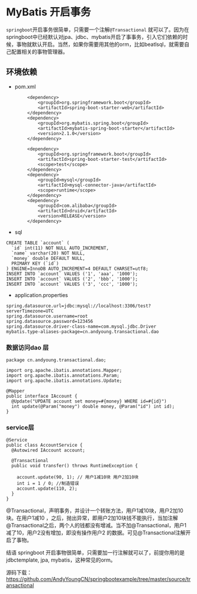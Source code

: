 # MyBatis 开启事务
`springboot`开启事务很简单，只需要一个注解`@Transactional` 就可以了。因为在springboot中已经默认对jpa、jdbc、mybatis开启了事事务，引入它们依赖的时候，事物就默认开启。当然，如果你需要用其他的orm，比如beatlsql，就需要自己配置相关的事物管理器。
## 环境依赖
- pom.xml
```
        <dependency>
            <groupId>org.springframework.boot</groupId>
            <artifactId>spring-boot-starter-web</artifactId>
        </dependency>
        <dependency>
            <groupId>org.mybatis.spring.boot</groupId>
            <artifactId>mybatis-spring-boot-starter</artifactId>
            <version>2.1.0</version>
        </dependency>

        <dependency>
            <groupId>org.springframework.boot</groupId>
            <artifactId>spring-boot-starter-test</artifactId>
            <scope>test</scope>
        </dependency>
        <dependency>
            <groupId>mysql</groupId>
            <artifactId>mysql-connector-java</artifactId>
            <scope>runtime</scope>
        </dependency>
        <dependency>
            <groupId>com.alibaba</groupId>
            <artifactId>druid</artifactId>
            <version>RELEASE</version>
        </dependency>
```
- sql
```
CREATE TABLE `account` (
  `id` int(11) NOT NULL AUTO_INCREMENT,
  `name` varchar(20) NOT NULL,
  `money` double DEFAULT NULL,
  PRIMARY KEY (`id`)
) ENGINE=InnoDB AUTO_INCREMENT=4 DEFAULT CHARSET=utf8;
INSERT INTO `account` VALUES ('1', 'aaa', '1000');
INSERT INTO `account` VALUES ('2', 'bbb', '1000');
INSERT INTO `account` VALUES ('3', 'ccc', '1000');
```
- application.properties
```
spring.datasource.url=jdbc:mysql://localhost:3306/test?serverTimezone=UTC
spring.datasource.username=root
spring.datasource.password=123456
spring.datasource.driver-class-name=com.mysql.jdbc.Driver
mybatis.type-aliases-package=cn.andyoung.transactional.dao
```
### 数据访问dao 层
```
package cn.andyoung.transactional.dao;

import org.apache.ibatis.annotations.Mapper;
import org.apache.ibatis.annotations.Param;
import org.apache.ibatis.annotations.Update;

@Mapper
public interface IAccount {
  @Update("UPDATE account set money=#{money} WHERE id=#{id}")
  int update(@Param("money") double money, @Param("id") int id);
}
```
### service层
```
@Service
public class AccountService {
  @Autowired IAccount account;

  @Transactional
  public void transfer() throws RuntimeException {

    account.update(90, 1); // 用户1减10块 用户2加10块
    int i = 1 / 0; //制造错误
    account.update(110, 2);
  }
}
```
@Transactional，声明事务，并设计一个转账方法，用户1减10块，用户2加10块。在用户1减10 ，之后，抛出异常，即用户2加10块钱不能执行，当加注解@Transactional之后，两个人的钱都没有增减。当不加@Transactional，用户1减了10，用户2没有增加，即没有操作用户2 的数据。可见@Transactional注解开启了事物。

结语
springboot 开启事物很简单，只需要加一行注解就可以了，前提你用的是jdbctemplate, jpa, mybatis，这种常见的orm。

源码下载：https://github.com/AndyYoungCN/springbootexample/tree/master/source/transactional
